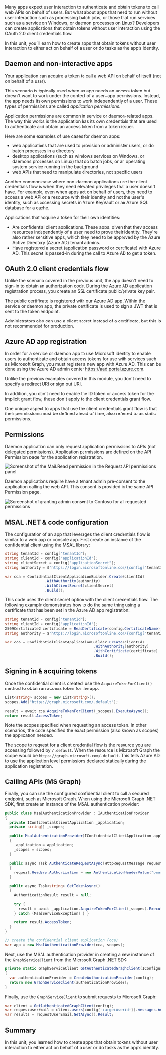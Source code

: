 Many apps expect user interaction to authenticate and obtain tokens to call web APIs on behalf of users. But what about apps that need to run without user interaction such as processing batch jobs, or those that run services such as a service on Windows, or daemon processes on Linux? Developers can create applications that obtain tokens without user interaction using the OAuth 2.0 client credentials flow.

In this unit, you’ll learn how to create apps that obtain tokens without user interaction to either act on behalf of a user or do tasks as the app’s identity.

## Daemon and non-interactive apps

Your application can acquire a token to call a web API on behalf of itself (not on behalf of a user).

This scenario is typically used when an app needs an access token but doesn't want to work under the context of a user+app permissions. Instead, the app needs its own permissions to work independently of a user. These types of permissions are called *application permissions*.

Application permissions are common in service or daemon-related apps. The way this works is the application has its own credentials that are used to authenticate and obtain an access token from a token issuer.

Here are some examples of use cases for daemon apps:

- web applications that are used to provision or administer users, or do batch processes in a directory
- desktop applications (such as windows services on Windows, or daemons processes on Linux) that do batch jobs, or an operating system service running in the background
- web APIs that need to manipulate directories, not specific users

Another common case where non-daemon applications use the client credentials flow is when they need elevated privileges that a user doesn't have. For example, even when apps act on behalf of users, they need to access a web API or a resource with their identity and not the user's identity, such as accessing secrets in Azure KeyVault or an Azure SQL database for a cache.

Applications that acquire a token for their own identities:

- Are confidential client applications. These apps, given that they access resources independently of a user, need to prove their identity. They're also rather sensitive apps, which they need to be approved by the Azure Active Directory (Azure AD) tenant admins.
- Have registered a secret (application password or certificate) with Azure AD. This secret is passed-in during the call to Azure AD to get a token.

## OAuth 2.0 client credentials flow

Unlike the scenario covered in the previous unit, the app doesn't need to sign-in to obtain an authorization code. During the Azure AD application registration process, you create an SSL certificate public/private key pair.

The public certificate is registered with our Azure AD app. Within the service or daemon app, the private certificate is used to sign a JWT that is sent to the token endpoint.

Administrators also can use a client secret instead of a certificate, but this is not recommended for production.

## Azure AD app registration

In order for a service or daemon app to use Microsoft identity to enable users to authenticate and obtain access tokens for use with services such as Microsoft Graph, you must register a new app with Azure AD. This can be done using the Azure AD admin center https://aad.portal.azure.com.

Unlike the previous examples covered in this module, you don't need to specify a redirect URI or sign out URI.

In addition, you don't need to enable the ID token or access token for the implicit grant flow; these don't apply to the client credentials grant flow.

One unique aspect to apps that use the client credentials grant flow is that their permissions must be defined ahead of time, also referred to as static permissions.

## Permissions

Daemon application can only request application permissions to APIs (not delegated permissions). Application permissions are defined on the API Permission page for the application registration.

![Screenshot of the Mail.Read permission in the Request API permissions panel](../media/07-aad-portal-newapp-permissions-03.png)

Daemon applications require have a tenant admin pre-consent to the application calling the web API. This consent is provided in the same API Permission page.

![Screenshot of granting admin consent to Contoso for all requested permissions](../media/07-aad-portal-newapp-permissions-04.png)

## MSAL .NET & code configuration

The configuration of an app that leverages the client credentials flow is similar to a web app or console app. First create an instance of the confidential client using the MSAL library:

```cs
string tenantId = config["tenantId"];
string clientId = config["applicationId"];
string clientSecret = config["applicationSecret"];
string authority = $"https://login.microsoftonline.com/{config["tenantId"]}/v2.0";

var cca = ConfidentialClientApplicationBuilder.Create(clientId)
                  .WithAuthority(authority)
                  .WithClientSecret(clientSecret)
                  .Build();
```

This code uses the client secret option with the client credentials flow. The following example demonstrates how to do the same thing using a certificate that has been set in the Azure AD app registration:

```cs
string tenantId = config["tenantId"];
string clientId = config["applicationId"];
X509Certificate2 certificate = ReadCertificate(config.CertificateName);
string authority = $"https://login.microsoftonline.com/{config["tenantId"]}/v2.0";

var cca = ConfidentialClientApplicationBuilder.Create(clientId)
                                        .WithAuthority(authority)
                                        .WithCertificate(certificate)
                                        .Build();
```

## Signing in & acquiring tokens

Once the confidential client is created, use the `AcquireTokenForClient()` method to obtain an access token for the app:

```cs
List<string> scopes = new List<string>();
scopes.Add("https://graph.microsoft.com/.default");

result = await cca.AcquireTokenForClient(_scopes).ExecuteAsync();
return result.AccessToken;
```

Note the scopes specified when requesting an access token. In other scenarios, the code specified the exact permission (also known as scopes) the application needed.

The scope to request for a client credential flow is the resource you are accessing followed by `/.default`. When the resource is Microsoft Graph the scope would be `https://graph.microsoft.com/.default`. This tells Azure AD to use the application level permissions declared statically during the application registration.

## Calling APIs (MS Graph)

Finally, you can use the configured confidential client to call a secured endpoint, such as Microsoft Graph. When using the Microsoft Graph .NET SDK, first create an instance of the MSAL authentication provider:

```cs
public class MsalAuthenticationProvider : IAuthenticationProvider
{
  private IConfidentialClientApplication _application;
  private string[] _scopes;

  public MsalAuthenticationProvider(IConfidentialClientApplication application, string[] scopes)
  {
    _application = application;
    _scopes = scopes;
  }

  public async Task AuthenticateRequestAsync(HttpRequestMessage request)
  {
    request.Headers.Authorization = new AuthenticationHeaderValue("bearer", await GetTokenAsync());
  }

  public async Task<string> GetTokenAsync()
  {
    AuthenticationResult result = null;

    try {
      result = await _application.AcquireTokenForClient(_scopes).ExecuteAsync();
    } catch (MsalServiceException) { }

    return result.AccessToken;
  }
}

// create the confidential client application (cca)
var app = new MsalAuthenticationProvider(cca, scopes);
```

Next, use the MSAL authentication provider in creating a new instance of the `GraphServiceClient` from the Microsoft Graph .NET SDK:

```cs
private static GraphServiceClient GetAuthenticatedGraphClient(IConfigurationRoot config)
{
  var authenticationProvider = CreateAuthorizationProvider(config);
  return new GraphServiceClient(authenticationProvider);
}
```

Finally, use the `GraphServiceClient` to submit requests to Microsoft Graph:

```cs
var client = GetAuthenticatedGraphClient(config);
var requestUserEmail = client.Users[config["targetUserId"]].Messages.Request();
var results = requestUserEmail.GetAsync().Result;
```

## Summary

In this unit, you learned how to create apps that obtain tokens without user interaction to either act on behalf of a user or do tasks as the app’s identity.
